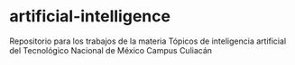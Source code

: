 # artificial-intelligence
Repositorio para los trabajos de la materia Tópicos de inteligencia artificial del Tecnológico Nacional de México Campus Culiacán
